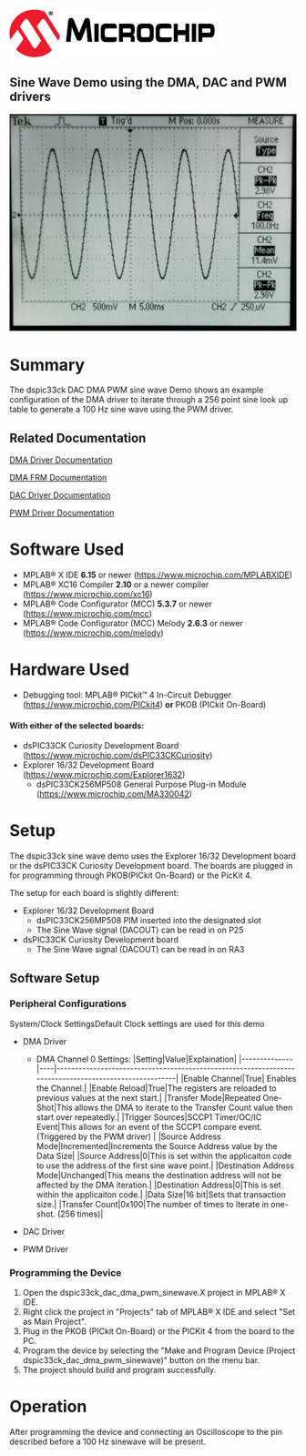 <picture>
    <source media="(prefers-color-scheme: dark)" srcset="images/microchip_logo_white_red.png">
	<source media="(prefers-color-scheme: light)" srcset="images/microchip_logo_black_red.png">
    <img alt="Microchip Logo." src="images/microchip_logo_black_red.png">
</picture>

## Sine Wave Demo using the DMA, DAC and PWM drivers

![Sine Wave reading on an oscilloscope](images/SineWaveReading.png)

# Summary

The dspic33ck DAC DMA PWM sine wave Demo shows an example configuration of the DMA driver to iterate through a 256 point sine look up table to generate a 100 Hz sine wave using the PWM driver.

## Related Documentation

[DMA Driver Documentation](https://onlinedocs.microchip.com/v2/keyword-lookup?keyword=DMA_16BIT_MELODY_DRIVER&version=latest&redirect=true)

[DMA FRM Documentation](https://ww1.microchip.com/downloads/aemDocuments/documents/OTH/ProductDocuments/ReferenceManuals/dsPIC33-PIC24-FRM-Direct-Memory-Access-Controller-%28DMA%29-DS30009742C.pdf)

[DAC Driver Documentation](https://onlinedocs.microchip.com/v2/keyword-lookup?keyword=CMP_DAC_Melody_Driver&version=latest&redirect=true)

[PWM Driver Documentation](https://onlinedocs.microchip.com/v2/keyword-lookup?keyword=PWM_16BIT_MELODY_DRIVER&version=latest&redirect=true)

# Software Used 
- MPLAB® X IDE  **6.15** or newer (https://www.microchip.com/MPLABXIDE)
- MPLAB® XC16 Compiler **2.10** or a newer compiler (https://www.microchip.com/xc16) 
- MPLAB® Code Configurator (MCC) **5.3.7** or newer (https://www.microchip.com/mcc)
- MPLAB® Code Configurator (MCC) Melody **2.6.3** or newer (https://www.microchip.com/melody)

# Hardware Used
- Debugging tool: MPLAB® PICkit™ 4 In-Circuit Debugger (https://www.microchip.com/PICkit4) **or** PKOB (PICkit On-Board)
#### With either of the selected boards:
- dsPIC33CK Curiosity Development Board (https://www.microchip.com/dsPIC33CKCuriosity)
- Explorer 16/32 Development Board (https://www.microchip.com/Explorer1632)
    - dsPIC33CK256MP508 General Purpose Plug-in Module (https://www.microchip.com/MA330042)

# Setup

The dspic33ck sine wave demo uses the Explorer 16/32 Development board or the dsPIC33CK Curiosity Development board.  The boards are plugged in for programming through PKOB(PICkit On-Board) or the PicKit 4. 

The setup for each board is slightly different:
- Explorer 16/32 Development Board
    - dsPIC33CK256MP508 PIM inserted into the designated slot
    - The Sine Wave signal (DACOUT) can be read in on P25
- dsPIC33CK Curiosity Development board
    - The Sine Wave signal (DACOUT) can be read in on RA3

## Software Setup
### Peripheral Configurations

System/Clock SettingsDefault Clock settings are used for this demo
- DMA Driver
    - DMA Channel 0 Settings:
        |Setting|Value|Explaination|
        |--------------|----|-------------------------------------------------------------------------------------------------------|
        |Enable Channel|True| Enables the Channel.|
        |Enable Reload|True|The registers are reloaded to previous values at the next start.|
        |Transfer Mode|Repeated One-Shot|This allows the DMA to iterate to the Transfer Count value then start over repeatedly.|
        |Trigger Sources|SCCP1 Timer/OC/IC Event|This allows for an event of the SCCP1 compare event. (Triggered by the PWM driver) |
        |Source Address Mode|Incremented|Increments the Source Address value by the Data Size|
        |Source Address|0|This is set within the applicaiton code to use the address of the first sine wave point.|
        |Destination Address Mode|Unchanged|This means the destination address will not be affected by the DMA iteration.|
        |Destination Address|0|This is set within the applicaiton code.|
        |Data Size|16 bit|Sets that transaction size.|
        |Transfer Count|0x100|The number of times to iterate in one-shot. (256 times)|
- DAC Driver

- PWM Driver
### Programming the Device
1. Open the dspic33ck_dac_dma_pwm_sinewave.X project in MPLAB® X IDE.
2. Right click the project in "Projects" tab of MPLAB® X IDE and select "Set as Main Project".
3. Plug in the PKOB (PICkit On-Board) or the PICKit 4 from the board to the PC.
4. Program the device by selecting the "Make and Program Device (Project dspic33ck_dac_dma_pwm_sinewave)" button on the menu bar.
5. The project should build and program successfully.

# Operation
After programming the device and connecting an Oscilloscope to the pin described before a 100 Hz sinewave will be present. 


